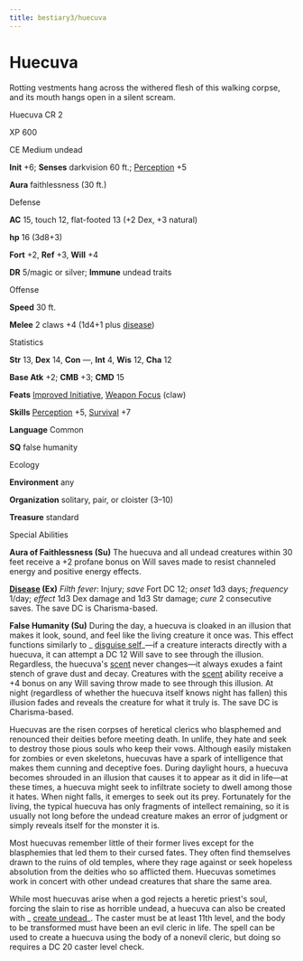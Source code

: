 ```yaml
---
title: bestiary3/huecuva
---
```

# Huecuva

Rotting vestments hang across the withered flesh of this walking corpse, and its mouth hangs open in a silent scream.

Huecuva CR 2

XP 600

CE Medium undead

**Init** +6; **Senses** darkvision 60 ft.; [Perception](skills/perception#_perception) +5

**Aura** faithlessness (30 ft.)

Defense

**AC** 15, touch 12, flat-footed 13 (+2 Dex, +3 natural)

**hp** 16 (3d8+3)

**Fort** +2, **Ref** +3, **Will** +4

**DR** 5/magic or silver; **Immune** undead traits

Offense

**Speed** 30 ft.

**Melee** 2 claws +4 (1d4+1 plus [disease](monsters/universalMonsterRules#_disease-(ex-or-su)))

Statistics

**Str** 13, **Dex** 14, **Con** —, **Int** 4, **Wis** 12, **Cha** 12

**Base Atk** +2; **CMB** +3; **CMD** 15

**Feats** [Improved Initiative](feats#_improved-initiative), [Weapon Focus](feats#_weapon-focus) (claw)

**Skills** [Perception](skills/perception#_perception) +5, [Survival](skills/survival#_survival) +7

**Language** Common

**SQ** false humanity

Ecology

**Environment** any

**Organization** solitary, pair, or cloister (3–10)

**Treasure** standard

Special Abilities

**Aura of Faithlessness (Su)** The huecuva and all undead creatures within 30 feet receive a +2 profane bonus on Will saves made to resist channeled energy and positive energy effects.

**[Disease](monsters/universalMonsterRules#_disease-(ex-or-su)) (Ex)** _Filth fever_: Injury; _save_ Fort DC 12; _onset_ 1d3 days; _frequency_ 1/day; _effect_ 1d3 Dex damage and 1d3 Str damage; _cure_ 2 consecutive saves. The save DC is Charisma-based.

**False Humanity (Su)** During the day, a huecuva is cloaked in an illusion that makes it look, sound, and feel like the living creature it once was. This effect functions similarly to _ [disguise self](spells/disguiseSelf#_disguise-self)_—if a creature interacts directly with a huecuva, it can attempt a DC 12 Will save to see through the illusion. Regardless, the huecuva's [scent](monsters/universalMonsterRules#_scent) never changes—it always exudes a faint stench of grave dust and decay. Creatures with the [scent](monsters/universalMonsterRules#_scent) ability receive a +4 bonus on any Will saving throw made to see through this illusion. At night (regardless of whether the huecuva itself knows night has fallen) this illusion fades and reveals the creature for what it truly is. The save DC is Charisma-based.

Huecuvas are the risen corpses of heretical clerics who blasphemed and renounced their deities before meeting death. In unlife, they hate and seek to destroy those pious souls who keep their vows. Although easily mistaken for zombies or even skeletons, huecuvas have a spark of intelligence that makes them cunning and deceptive foes. During daylight hours, a huecuva becomes shrouded in an illusion that causes it to appear as it did in life—at these times, a huecuva might seek to infiltrate society to dwell among those it hates. When night falls, it emerges to seek out its prey. Fortunately for the living, the typical huecuva has only fragments of intellect remaining, so it is usually not long before the undead creature makes an error of judgment or simply reveals itself for the monster it is.

Most huecuvas remember little of their former lives except for the blasphemies that led them to their cursed fates. They often find themselves drawn to the ruins of old temples, where they rage against or seek hopeless absolution from the deities who so afflicted them. Huecuvas sometimes work in concert with other undead creatures that share the same area.

While most huecuvas arise when a god rejects a heretic priest's soul, forcing the slain to rise as horrible undead, a huecuva can also be created with _ [create undead](spells/createUndead#_create-undead)_. The caster must be at least 11th level, and the body to be transformed must have been an evil cleric in life. The spell can be used to create a huecuva using the body of a nonevil cleric, but doing so requires a DC 20 caster level check.

